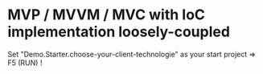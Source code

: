 # MVP / MVVM / MVC with IoC implementation loosely-coupled

Set "Demo.Starter.choose-your-client-technologie" as your start project => F5 (RUN) !
